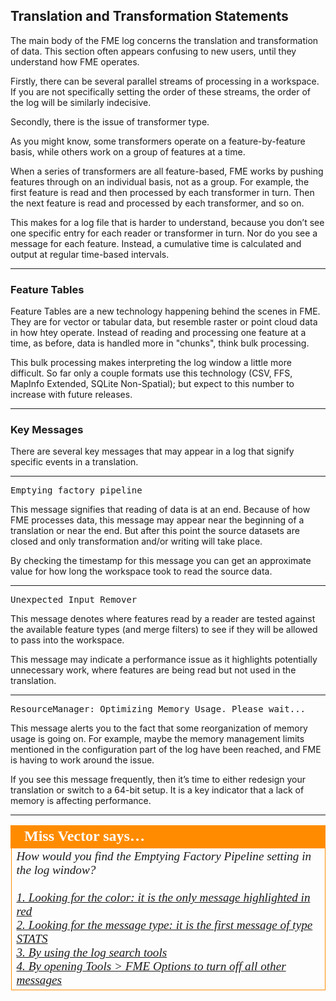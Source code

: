 ## Translation and Transformation Statements ##

The main body of the FME log concerns the translation and transformation of data. This section often appears confusing to new users, until they understand how FME operates.

Firstly, there can be several parallel streams of processing in a workspace. If you are not specifically setting the order of these streams, the order of the log will be similarly indecisive. 

Secondly, there is the issue of transformer type.

As you might know, some transformers operate on a feature-by-feature basis, while others work on a group of features at a time.

When a series of transformers are all feature-based, FME works by pushing features through on an individual basis, not as a group. For example, the first feature is read and then processed by each transformer in turn. Then the next feature is read and processed by each transformer, and so on.

This makes for a log file that is harder to understand, because you don’t see one specific entry for each reader or transformer in turn. Nor do you see a message for each feature. Instead, a cumulative time is calculated and output at regular time-based intervals.

---

### Feature Tables ###

Feature Tables are a new technology happening behind the scenes in FME. They are for vector or tabular data, but resemble raster or point cloud data in how htey operate. Instead of reading and processing one feature at a time, as before, data is handled more in "chunks", think bulk processing. 

This bulk processing makes interpreting the log window a little more difficult. So far only a couple formats use this technology (CSV, FFS, MapInfo Extended, SQLite Non-Spatial); but expect to this number to increase with future releases. 

---

### Key Messages ###

There are several key messages that may appear in a log that signify specific events in a translation.

---

<pre>
Emptying factory pipeline
</pre>

This message signifies that reading of data is at an end. Because of how FME processes data, this message may appear near the beginning of a translation or near the end. But after this point the source datasets are closed and only transformation and/or writing will take place. 

By checking the timestamp for this message you can get an approximate value for how long the workspace took to read the source data.

---

<pre>
Unexpected Input Remover
</pre>

This message denotes where features read by a reader are tested against the available feature types (and merge filters) to see if they will be allowed to pass into the workspace. 

This message may indicate a performance issue as it highlights potentially unnecessary work, where features are being read but not used in the translation.

---

<pre>
ResourceManager: Optimizing Memory Usage. Please wait...
</pre>

This message alerts you to the fact that some reorganization of memory usage is going on. For example, maybe the memory management limits mentioned in the configuration part of the log have been reached, and FME is having to work around the issue.

If you see this message frequently, then it’s time to either redesign your translation or switch to a 64-bit setup. It is a key indicator that a lack of memory is affecting performance.

---

<table style="border-spacing: 0px">
<tr>
<td style="vertical-align:middle;background-color:darkorange;border: 2px solid darkorange">
<i class="fa fa-quote-left fa-lg fa-pull-left fa-fw" style="color:white;padding-right: 12px;vertical-align:text-top"></i>
<span style="color:white;font-size:x-large;font-weight: bold;font-family:serif">Miss Vector says…</span>
</td>
</tr>

<tr>
<td style="border: 1px solid darkorange">
<span style="font-family:serif; font-style:italic; font-size:larger">
How would you find the Emptying Factory Pipeline setting in the log window?
<br><br><a href="http://52.73.3.37/fmedatastreaming/Manual/QAResponse2017.fmw?chapter=12&question=2&answer=1&DestDataset_TEXTLINE=C%3A%5CFMEOutput%5CQAResponse.html">1. Looking for the color: it is the only message highlighted in red</a>
<br><a href="http://52.73.3.37/fmedatastreaming/Manual/QAResponse2017.fmw?chapter=12&question=2&answer=2&DestDataset_TEXTLINE=C%3A%5CFMEOutput%5CQAResponse.html">2. Looking for the message type: it is the first message of type STATS</a>
<br><a href="http://52.73.3.37/fmedatastreaming/Manual/QAResponse2017.fmw?chapter=12&question=2&answer=3&DestDataset_TEXTLINE=C%3A%5CFMEOutput%5CQAResponse.html">3. By using the log search tools</a>
<br><a href="http://52.73.3.37/fmedatastreaming/Manual/QAResponse2017.fmw?chapter=12&question=2&answer=4&DestDataset_TEXTLINE=C%3A%5CFMEOutput%5CQAResponse.html">4. By opening Tools > FME Options to turn off all other messages</a>
</span>
</td>
</tr>
</table>
